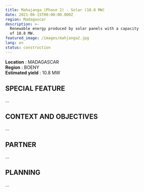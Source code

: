 ```yaml
---
title: Mahajanga (Phase 2) - Solar (10.8 MW)
date: 2021-06-15T00:00:00.000Z
region: Madagascar
description: >-
  Renewable energy produced by solar panels with a capacity 
  of 10.8 MW.
featured_image: /images/mahjanga2.jpg
lang: en
status: construction
---
```

**Location** : MADAGASCAR<br>
**Region** : BOENY<br>
**Estimated yield** : 10.8 MW<br>

## SPECIAL FEATURE

...

## CONTEXT AND OBJECTIVES

...

## PARTNER

...

## PLANNING

...


